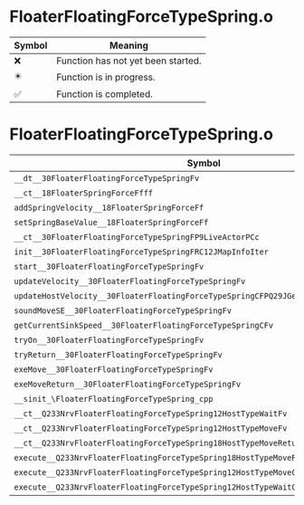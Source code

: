 # FloaterFloatingForceTypeSpring.o
| Symbol | Meaning 
| ------------- | ------------- 
| :x: | Function has not yet been started. 
| :eight_pointed_black_star: | Function is in progress. 
| :white_check_mark: | Function is completed. 


# FloaterFloatingForceTypeSpring.o
| Symbol | Decompiled? |
| ------------- | ------------- |
| `__dt__30FloaterFloatingForceTypeSpringFv` | :x: |
| `__ct__18FloaterSpringForceFfff` | :x: |
| `addSpringVelocity__18FloaterSpringForceFf` | :x: |
| `setSpringBaseValue__18FloaterSpringForceFf` | :x: |
| `__ct__30FloaterFloatingForceTypeSpringFP9LiveActorPCc` | :x: |
| `init__30FloaterFloatingForceTypeSpringFRC12JMapInfoIter` | :x: |
| `start__30FloaterFloatingForceTypeSpringFv` | :x: |
| `updateVelocity__30FloaterFloatingForceTypeSpringFv` | :x: |
| `updateHostVelocity__30FloaterFloatingForceTypeSpringCFPQ29JGeometry8TVec3&lt;f&gt;` | :x: |
| `soundMoveSE__30FloaterFloatingForceTypeSpringFv` | :x: |
| `getCurrentSinkSpeed__30FloaterFloatingForceTypeSpringCFv` | :x: |
| `tryOn__30FloaterFloatingForceTypeSpringFv` | :x: |
| `tryReturn__30FloaterFloatingForceTypeSpringFv` | :x: |
| `exeMove__30FloaterFloatingForceTypeSpringFv` | :x: |
| `exeMoveReturn__30FloaterFloatingForceTypeSpringFv` | :x: |
| `__sinit_\FloaterFloatingForceTypeSpring_cpp` | :x: |
| `__ct__Q233NrvFloaterFloatingForceTypeSpring12HostTypeWaitFv` | :x: |
| `__ct__Q233NrvFloaterFloatingForceTypeSpring12HostTypeMoveFv` | :x: |
| `__ct__Q233NrvFloaterFloatingForceTypeSpring18HostTypeMoveReturnFv` | :x: |
| `execute__Q233NrvFloaterFloatingForceTypeSpring18HostTypeMoveReturnCFP5Spine` | :x: |
| `execute__Q233NrvFloaterFloatingForceTypeSpring12HostTypeMoveCFP5Spine` | :x: |
| `execute__Q233NrvFloaterFloatingForceTypeSpring12HostTypeWaitCFP5Spine` | :x: |
